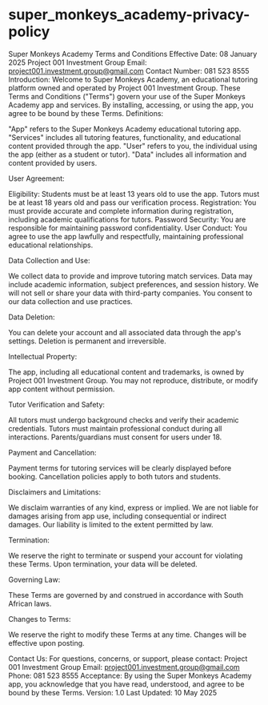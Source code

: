 # super_monkeys_academy-privacy-policy

Super Monkeys Academy Terms and Conditions
Effective Date: 08 January 2025
Project 001 Investment Group
Email: project001.investment.group@gmail.com
Contact Number: 081 523 8555
Introduction:
Welcome to Super Monkeys Academy, an educational tutoring platform owned and operated by Project 001 Investment Group. These Terms and Conditions ("Terms") govern your use of the Super Monkeys Academy app and services. By installing, accessing, or using the app, you agree to be bound by these Terms.
Definitions:

"App" refers to the Super Monkeys Academy educational tutoring app.
"Services" includes all tutoring features, functionality, and educational content provided through the app.
"User" refers to you, the individual using the app (either as a student or tutor).
"Data" includes all information and content provided by users.

User Agreement:

Eligibility: Students must be at least 13 years old to use the app. Tutors must be at least 18 years old and pass our verification process.
Registration: You must provide accurate and complete information during registration, including academic qualifications for tutors.
Password Security: You are responsible for maintaining password confidentiality.
User Conduct: You agree to use the app lawfully and respectfully, maintaining professional educational relationships.

Data Collection and Use:

We collect data to provide and improve tutoring match services.
Data may include academic information, subject preferences, and session history.
We will not sell or share your data with third-party companies.
You consent to our data collection and use practices.

Data Deletion:

You can delete your account and all associated data through the app's settings.
Deletion is permanent and irreversible.

Intellectual Property:

The app, including all educational content and trademarks, is owned by Project 001 Investment Group.
You may not reproduce, distribute, or modify app content without permission.

Tutor Verification and Safety:

All tutors must undergo background checks and verify their academic credentials.
Tutors must maintain professional conduct during all interactions.
Parents/guardians must consent for users under 18.

Payment and Cancellation:

Payment terms for tutoring services will be clearly displayed before booking.
Cancellation policies apply to both tutors and students.

Disclaimers and Limitations:

We disclaim warranties of any kind, express or implied.
We are not liable for damages arising from app use, including consequential or indirect damages.
Our liability is limited to the extent permitted by law.

Termination:

We reserve the right to terminate or suspend your account for violating these Terms.
Upon termination, your data will be deleted.

Governing Law:

These Terms are governed by and construed in accordance with South African laws.

Changes to Terms:

We reserve the right to modify these Terms at any time.
Changes will be effective upon posting.

Contact Us:
For questions, concerns, or support, please contact:
Project 001 Investment Group
Email: project001.investment.group@gmail.com
Phone: 081 523 8555
Acceptance:
By using the Super Monkeys Academy app, you acknowledge that you have read, understood, and agree to be bound by these Terms.
Version: 1.0
Last Updated: 10 May 2025
